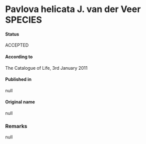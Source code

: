 Pavlova helicata J. van der Veer SPECIES
=======

#### Status
ACCEPTED

#### According to
The Catalogue of Life, 3rd January 2011

#### Published in
null

#### Original name
null

### Remarks
null